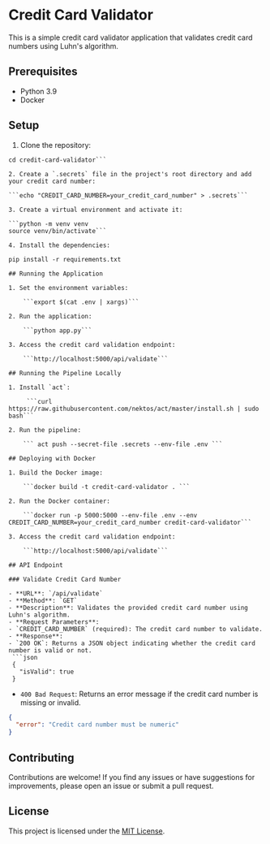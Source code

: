 # Credit Card Validator

This is a simple credit card validator application that validates credit card numbers using Luhn's algorithm.

## Prerequisites

- Python 3.9
- Docker

## Setup

1. Clone the repository: 

``` git clone https://github.com/your-username/credit-card-validator.git
cd credit-card-validator```

2. Create a `.secrets` file in the project's root directory and add your credit card number:

```echo "CREDIT_CARD_NUMBER=your_credit_card_number" > .secrets```

3. Create a virtual environment and activate it:

```python -m venv venv
source venv/bin/activate```

4. Install the dependencies:

pip install -r requirements.txt

## Running the Application

1. Set the environment variables:

    ```export $(cat .env | xargs)```

2. Run the application:

    ```python app.py```

3. Access the credit card validation endpoint:

    ```http://localhost:5000/api/validate```

## Running the Pipeline Locally

1. Install `act`:

     ```curl https://raw.githubusercontent.com/nektos/act/master/install.sh | sudo bash```

2. Run the pipeline:

    ``` act push --secret-file .secrets --env-file .env ```

## Deploying with Docker

1. Build the Docker image:

    ```docker build -t credit-card-validator . ```

2. Run the Docker container:

    ```docker run -p 5000:5000 --env-file .env --env CREDIT_CARD_NUMBER=your_credit_card_number credit-card-validator```

3. Access the credit card validation endpoint:

    ```http://localhost:5000/api/validate```

## API Endpoint

### Validate Credit Card Number

- **URL**: `/api/validate`
- **Method**: `GET`
- **Description**: Validates the provided credit card number using Luhn's algorithm.
- **Request Parameters**:
- `CREDIT_CARD_NUMBER` (required): The credit card number to validate.
- **Response**:
- `200 OK`: Returns a JSON object indicating whether the credit card number is valid or not.
 ```json
 {
   "isValid": true
 }
 ```
- `400 Bad Request`: Returns an error message if the credit card number is missing or invalid.
 ```json
 {
   "error": "Credit card number must be numeric"
 }
 ```

## Contributing

Contributions are welcome! If you find any issues or have suggestions for improvements, please open an issue or submit a pull request.

## License

This project is licensed under the [MIT License](LICENSE).
